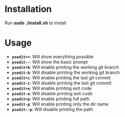 # Installation

Run **sudo ./install.sh** to install

# Usage
* **`psedit++`**: Will show everything possible
* **`psedit--`**: Will show the basic prompt
* **`psedit+b`**: Will enable printing the working git branch
* **`psedit-b`**: Will disable printing the working git branch
* **`psedit+c`**: Will enable printing the last git commit
* **`psedit-c`**: Will disable printing the last git commit
* **`psedit+e`**: Will enable printing exit code
* **`psedit-e`**: Will disable printing exit code
* **`psedit+p`**: Will enable printing full path
* **`psedit-p`**: Will enable printing only the dir name
* **`psedit--p`**: Will disable printing the path
